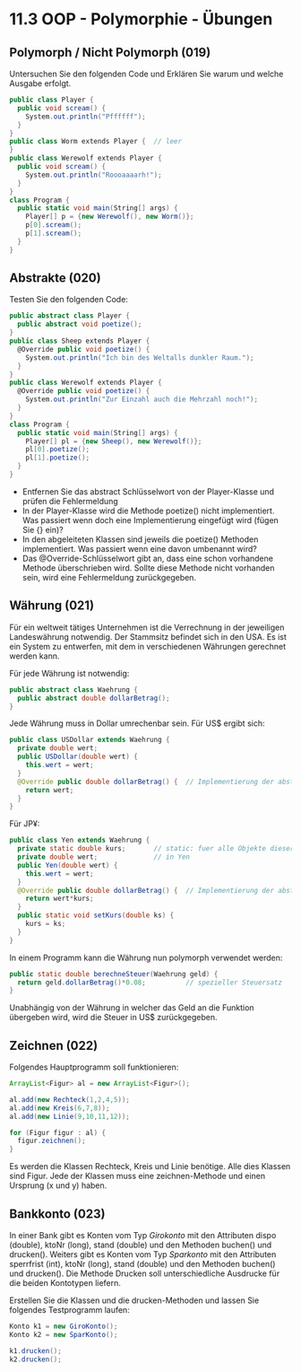
11.3 OOP - Polymorphie - Übungen
===================

## Polymorph / Nicht Polymorph (019)

Untersuchen Sie den folgenden Code und Erklären Sie warum und welche Ausgabe erfolgt.

```c#
public class Player {
  public void scream() {
    System.out.println("Pffffff");
  }
}
public class Worm extends Player {	// leer
}
public class Werewolf extends Player {
  public void scream() {
    System.out.println("Roooaaaarh!");
  }
}
class Program {
  public static void main(String[] args) {
    Player[] p = {new Werewolf(), new Worm()};
    p[0].scream();
    p[1].scream();
  }
}
```

## Abstrakte (020)

Testen Sie den folgenden Code:

```c#
public abstract class Player {
  public abstract void poetize();
}
public class Sheep extends Player {
  @Override public void poetize() {
    System.out.println("Ich bin des Weltalls dunkler Raum.");
  }
}
public class Werewolf extends Player {
  @Override public void poetize() {
    System.out.println("Zur Einzahl auch die Mehrzahl noch!");
  }
}
class Program {
  public static void main(String[] args) {
    Player[] pl = {new Sheep(), new Werewolf()};
    pl[0].poetize();
    pl[1].poetize();
  }
}
```

- Entfernen Sie das abstract Schlüsselwort von der Player-Klasse und prüfen die Fehlermeldung
- In der Player-Klasse wird die Methode poetize() nicht implementiert. Was passiert wenn doch eine Implementierung eingefügt wird (fügen Sie {} ein)?
- In den abgeleiteten Klassen sind jeweils die poetize() Methoden implementiert. Was passiert wenn eine davon umbenannt wird?
- Das @Override-Schlüsselwort gibt an, dass eine schon vorhandene Methode überschrieben wird. Sollte diese Methode nicht vorhanden sein, wird eine Fehlermeldung zurückgegeben.

## Währung (021)

Für ein weltweit tätiges Unternehmen ist die Verrechnung in der jeweiligen Landeswährung notwendig. Der Stammsitz befindet sich in den USA. Es ist ein System zu entwerfen, mit dem in verschiedenen Währungen gerechnet werden kann.

Für jede Währung ist notwendig:

```java
public abstract class Waehrung {
  public abstract double dollarBetrag();
}
```

Jede Währung muss in Dollar umrechenbar sein. Für US$ ergibt sich:

```java
public class USDollar extends Waehrung {
  private double wert;
  public USDollar(double wert) {
    this.wert = wert;
  }
  @Override public double dollarBetrag() {	// Implementierung der abstrakten Methode
    return wert;
  }
}
```

Für JP¥:

```java
public class Yen extends Waehrung {
  private static double kurs; 		// static: fuer alle Objekte dieser Klasse gleich
  private double wert;			    // in Yen
  public Yen(double wert) {
    this.wert = wert;
  }
  @Override public double dollarBetrag() {	// Implementierung der abstrakten Methode
    return wert*kurs;
  }
  public static void setKurs(double ks) {
    kurs = ks;
  }
}
```

In einem Programm kann die Währung nun polymorph verwendet werden:

```java
public static double berechneSteuer(Waehrung geld) {
  return geld.dollarBetrag()*0.08;			// spezieller Steuersatz
}
```

Unabhängig von der Währung in welcher das Geld an die Funktion übergeben wird, wird die Steuer in US$ zurückgegeben.

## Zeichnen (022)

Folgendes Hauptprogramm soll funktionieren:

```java
ArrayList<Figur> al = new ArrayList<Figur>();

al.add(new Rechteck(1,2,4,5));
al.add(new Kreis(6,7,8));
al.add(new Linie(9,10,11,12));

for (Figur figur : al) {
  figur.zeichnen();
}
```

Es werden die Klassen Rechteck, Kreis und Linie benötige. Alle dies Klassen sind Figur. Jede der Klassen muss eine zeichnen-Methode und einen Ursprung (x und y) haben.

## Bankkonto (023)

In einer Bank gibt es Konten vom Typ *Girokonto* mit den Attributen dispo (double), ktoNr (long), stand (double) und den Methoden buchen() und drucken(). Weiters gibt es Konten vom Typ *Sparkonto* mit den Attributen sperrfrist (int), ktoNr (long), stand (double) und den Methoden buchen() und drucken(). Die Methode Drucken soll unterschiedliche Ausdrucke für die beiden Kontotypen liefern.

Erstellen Sie die Klassen und die drucken-Methoden und lassen Sie folgendes Testprogramm laufen:

```java
Konto k1 = new GiroKonto();
Konto k2 = new SparKonto();

k1.drucken();
k2.drucken();
```

